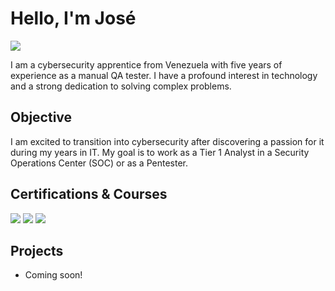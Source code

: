 # Hello, I'm José
<a href="https://linkedin.com/in/josealvarezca"><img src="https://img.shields.io/badge/-LinkedIn-0072b1?&style=for-the-badge&logo=linkedin&logoColor=white" /></a>

I am a cybersecurity apprentice from Venezuela with five years of experience as a manual QA tester. I have a profound interest in technology and a strong dedication to solving complex problems.

## Objective

I am excited to transition into cybersecurity after discovering a passion for it during my years in IT. My goal is to work as a Tier 1 Analyst in a Security Operations Center (SOC) or as a Pentester.

## Certifications & Courses
<div>
<a href="https://www.credly.com/badges/304ceb05-0992-4c44-9dc9-2cd85bae9def"><img src="https://img.shields.io/badge/Cisco-Intro%20to%20Cybersecurity-1BA0D7?style=for-the-badge&logo=Cisco&logoColor=white" /></a>
<a href="https://www.credly.com/badges/12df589f-b783-4d74-a2f9-94b297358e3f"><img src="https://img.shields.io/badge/Cisco-Networking%20Basics-1BA0D7?style=for-the-badge&logo=Cisco&logoColor=white" /></a>
<a href="https://www.credly.com/badges/36f3bcb0-0c9a-4af2-a072-1eb34fedcb11"><img src="https://img.shields.io/badge/Cisco-Networking%20Devices%20and%20Initial%20Configuration-1BA0D7?style=for-the-badge&logo=Cisco&logoColor=white" /></a>
</div>

## Projects
- Coming soon!
